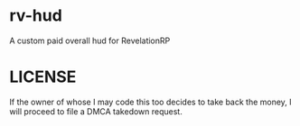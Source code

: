 # rv-hud
A custom paid overall hud for RevelationRP

# LICENSE
If the owner of whose I may code this too decides to take back the money, I will proceed to file a DMCA takedown request.
